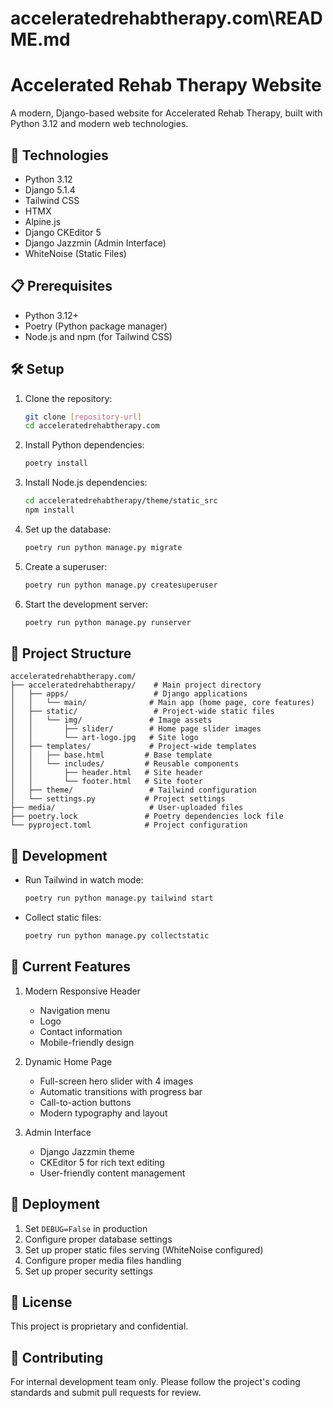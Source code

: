 # acceleratedrehabtherapy.com\README.md

# Accelerated Rehab Therapy Website

A modern, Django-based website for Accelerated Rehab Therapy, built with Python 3.12 and modern web technologies.

## 🚀 Technologies

- Python 3.12
- Django 5.1.4
- Tailwind CSS
- HTMX
- Alpine.js
- Django CKEditor 5
- Django Jazzmin (Admin Interface)
- WhiteNoise (Static Files)

## 📋 Prerequisites

- Python 3.12+
- Poetry (Python package manager)
- Node.js and npm (for Tailwind CSS)

## 🛠️ Setup

1. Clone the repository:
   ```bash
   git clone [repository-url]
   cd acceleratedrehabtherapy.com
   ```

2. Install Python dependencies:
   ```bash
   poetry install
   ```

3. Install Node.js dependencies:
   ```bash
   cd acceleratedrehabtherapy/theme/static_src
   npm install
   ```

4. Set up the database:
   ```bash
   poetry run python manage.py migrate
   ```

5. Create a superuser:
   ```bash
   poetry run python manage.py createsuperuser
   ```

6. Start the development server:
   ```bash
   poetry run python manage.py runserver
   ```

## 📁 Project Structure

```
acceleratedrehabtherapy.com/
├── acceleratedrehabtherapy/    # Main project directory
│   ├── apps/                   # Django applications
│   │   └── main/              # Main app (home page, core features)
│   ├── static/                 # Project-wide static files
│   │   └── img/               # Image assets
│   │       ├── slider/        # Home page slider images
│   │       └── art-logo.jpg   # Site logo
│   ├── templates/             # Project-wide templates
│   │   ├── base.html         # Base template
│   │   └── includes/         # Reusable components
│   │       ├── header.html   # Site header
│   │       └── footer.html   # Site footer
│   ├── theme/                 # Tailwind configuration
│   └── settings.py           # Project settings
├── media/                     # User-uploaded files
├── poetry.lock               # Poetry dependencies lock file
└── pyproject.toml            # Project configuration
```

## 🔧 Development

- Run Tailwind in watch mode:
  ```bash
  poetry run python manage.py tailwind start
  ```

- Collect static files:
  ```bash
  poetry run python manage.py collectstatic
  ```

## 🎯 Current Features

1. Modern Responsive Header
   - Navigation menu
   - Logo
   - Contact information
   - Mobile-friendly design

2. Dynamic Home Page
   - Full-screen hero slider with 4 images
   - Automatic transitions with progress bar
   - Call-to-action buttons
   - Modern typography and layout

3. Admin Interface
   - Django Jazzmin theme
   - CKEditor 5 for rich text editing
   - User-friendly content management

## 🚀 Deployment

1. Set `DEBUG=False` in production
2. Configure proper database settings
3. Set up proper static files serving (WhiteNoise configured)
4. Configure proper media files handling
5. Set up proper security settings

## 📝 License

This project is proprietary and confidential.

## 🤝 Contributing

For internal development team only. Please follow the project's coding standards and submit pull requests for review.